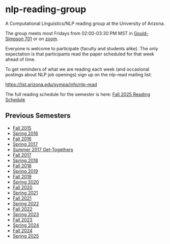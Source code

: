 # nlp-reading-group

A Computational Linguistics/NLP reading group at the University of Arizona.

The group meets most Fridays from 02:00-03:30 PM MST in [Gould-Simpson 701](https://interactivefloorplans.arizona.edu/77/0701) or on [zoom](https://arizona.zoom.us/j/84450729419).

Everyone is welcome to participate (faculty and students alike).
The only expectation is that participants read the paper scheduled for that week ahead of time.

To get reminders of what we are reading each week (and occasional postings about NLP job openings) sign up on the nlp-read mailing list:

https://list.arizona.edu/sympa/info/nlp-read

The full reading schedule for the semester is here:
[Fall 2025 Reading Schedule](https://github.com/clulab/nlp-reading-group/wiki/Fall-2025-Reading-Schedule)

## Previous Semesters

* [Fall 2015](https://github.com/clulab/nlp-reading-group/wiki/Fall-2015-Reading-Schedule)
* [Spring 2016](https://github.com/clulab/nlp-reading-group/wiki/Spring-2016-Reading-Schedule)
* [Fall 2016](https://github.com/clulab/nlp-reading-group/wiki/Fall-2016-Reading-Schedule)
* [Spring 2017](https://github.com/clulab/nlp-reading-group/wiki/Spring-2017-Reading-Schedule)
* [Summer 2017 Get-Togethers](https://github.com/clulab/nlp-reading-group/wiki/Summer-2017-Schedule)
* [Fall 2017](https://github.com/clulab/nlp-reading-group/wiki/Fall-2017-Reading-Schedule)
* [Spring 2018](https://github.com/clulab/nlp-reading-group/wiki/Spring-2018-Reading-Schedule)
* [Fall 2018](https://github.com/clulab/nlp-reading-group/wiki/Fall-2018-Reading-Schedule)
* [Spring 2019](https://github.com/clulab/nlp-reading-group/wiki/Spring-2019-Reading-Schedule)
* [Fall 2019](https://github.com/clulab/nlp-reading-group/wiki/Fall-2019-Reading-Schedule)
* [Spring 2020](https://github.com/clulab/nlp-reading-group/wiki/Spring-2020-Reading-Schedule)
* [Fall 2020](https://github.com/clulab/nlp-reading-group/wiki/Fall-2020-Reading-Schedule)
* [Spring 2021](https://github.com/clulab/nlp-reading-group/wiki/Spring-2021-Reading-Schedule)
* [Fall 2021](https://github.com/clulab/nlp-reading-group/wiki/Fall-2021-Reading-Schedule)
* [Spring 2022](https://github.com/clulab/nlp-reading-group/wiki/Spring-2022-Reading-Schedule)
* [Fall 2022](https://github.com/clulab/nlp-reading-group/wiki/Fall-2022-Reading-Schedule)
* [Spring 2023](https://github.com/clulab/nlp-reading-group/wiki/Spring-2023-Reading-Schedule)
* [Fall 2023](https://github.com/clulab/nlp-reading-group/wiki/Fall-2023-Reading-Schedule)
* [Spring 2024](https://github.com/clulab/nlp-reading-group/wiki/Spring-2024-Reading-Schedule)
* [Fall 2024](https://github.com/clulab/nlp-reading-group/wiki/Fall-2024-Reading-Schedule)
* [Spring 2025](https://github.com/clulab/nlp-reading-group/wiki/Spring-2025-Reading-Schedule)
